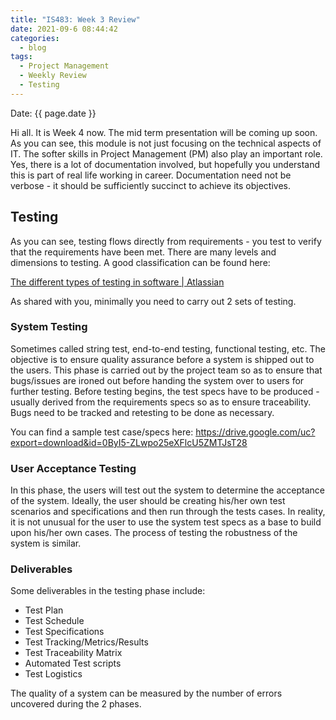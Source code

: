 ```yaml
---
title: "IS483: Week 3 Review"
date: 2021-09-6 08:44:42
categories:
  - blog
tags:
  - Project Management
  - Weekly Review
  - Testing
---
```


Date: {{ page.date }}

Hi all. It is Week 4 now. The mid term presentation will be coming up soon. As you can see, this module is not just focusing on the technical aspects of IT. The softer skills in  Project Management (PM) also play an important role. Yes, there is a lot of documentation involved, but hopefully you understand this is part of real life working in career. Documentation need not be verbose - it should be sufficiently succinct to achieve its objectives.

## Testing

As you can see, testing flows directly from requirements - you test to verify that the requirements have been met. There are many levels and dimensions to testing. A good classification can be found here:

[The different types of testing in software | Atlassian](https://www.atlassian.com/continuous-delivery/software-testing/types-of-software-testing)

As shared with you, minimally you need to carry out 2 sets of testing.

### System Testing

Sometimes called string test, end-to-end testing, functional testing, etc. The objective is to ensure quality assurance before a system is shipped out to the users. This phase is carried out by the project team so as to ensure that bugs/issues are ironed out before handing the system over to users for further testing. Before testing begins, the test specs have to be produced - usually derived from the requirements specs so as to ensure traceability. Bugs need to be tracked and retesting to be done as necessary.

You can find a sample test case/specs here:
https://drive.google.com/uc?export=download&id=0ByI5-ZLwpo25eXFlcU5ZMTJsT28


### User Acceptance Testing

In this phase, the users will test out the system to determine the acceptance of the system. Ideally, the user should be creating his/her own test scenarios and specifications and then run through the tests cases. In reality, it is not unusual for the user to use the system test specs as a base to build upon his/her own cases. The process of testing the robustness of the system is similar.

### Deliverables

Some deliverables in the testing phase include:
- Test Plan
- Test Schedule
- Test Specifications
- Test Tracking/Metrics/Results
- Test Traceability Matrix
- Automated Test scripts
- Test Logistics

The quality of a system can be measured by the number of errors uncovered during the 2 phases.








